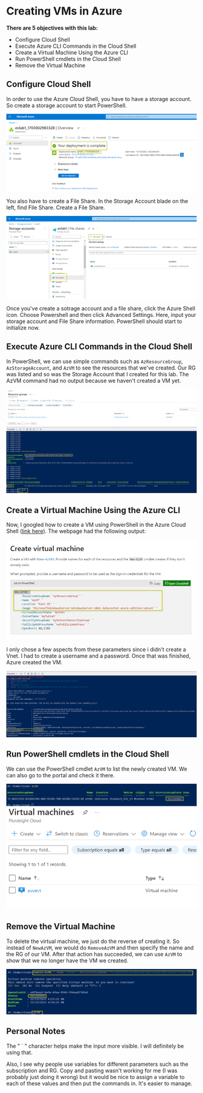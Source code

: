 # Creating VMs in Azure

**There are 5 objectives with this lab:**
* Configure Cloud Shell
* Execute Azure CLI Commands in the Cloud Shell
* Create a Virtual Machine Using the Azure CLI
* Run PowerShell cmdlets in the Cloud Shell
* Remove the Virtual Machine


## Configure Cloud Shell

In order to use the Azure Cloud Shell, you have to have a storage account. So create a storage account to start PowerShell. 

![Image](AzureCreatingVMs1.png)

You also have to create a File Share. In the Storage Account blade on the left, find File Share. Create a File Share. 

![Image](AzureCreatingVMs2.png)

Once you've create a sotrage account and a file share, click the Azure Shell icon. Choose Powershell and then click Advanced Settings. Here, input your storage account and File Share information. PowerShell should start to initialize now.

## Execute Azure CLI Commands in the Cloud Shell

In PowerShell, we can use simple commands such as `AzResourceGroup`, `AzStorageAccount`, and `AzVM` to see the resources that we've created. Our RG was listed and so was the Storage Account that I created for this lab. The AzVM command had no output because we haven't created a VM yet. 

![Image](AzureCreatingVMs3.png)

## Create a Virtual Machine Using the Azure CLI

Now, I googled how to create a VM using PowerShell in the Azure Cloud Shell ([link here](https://learn.microsoft.com/en-us/azure/virtual-machines/windows/quick-create-powershell)). The webpage had the following output:

![Image](AzureCreatingVMs4.png)

I only chose a few aspects from these parameters since i didn't create a Vnet. I had to create a username and a password. Once that was finished, Azure created the VM. 

![Image](AzureCreatingVMs5.png)

## Run PowerShell cmdlets in the Cloud Shell

We can use the PowerShell cmdlet `AzVM` to list the newly created VM. We can also go to the portal and check it there.

![Image](AzureCreatingVMs6.png)
![Image](AzureCreatingVMs7.png)

## Remove the Virtual Machine

To delete the virtual machine, we just do the reverse of creating it. So instead of `NewAzVM`, we would do `RemoveAzVM` and then specify the name and the RG of our VM. After that action has succeeded, we can use `AzVM` to show that we no longer have the VM we created. 

![Image](AzureCreatingVMs8.png)



## Personal Notes

The " ` " character helps make the input more visible. I will definitely be using that. 

Also, I see why people use variables for different parameters such as the subscription and RG. Copy and pasting wasn't working for me (I was probably just doing it wrong) but it would be nice to assign a variable to each of these values and then put the commands in. It's easier to manage. 
